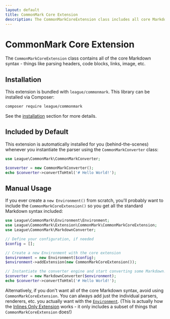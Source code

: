 ```yaml
---
layout: default
title: CommonMark Core Extension
description: The CommonMarkCoreExtension class includes all core Markdown syntax
---
```


# CommonMark Core Extension

The `CommonMarkCoreExtension` class contains all of the core Markdown syntax - things like parsing headers, code blocks, links, image, etc.

## Installation

This extension is bundled with `league/commonmark`. This library can be installed via Composer:

```bash
composer require league/commonmark
```

See the [installation](/2.2/installation/) section for more details.

## Included by Default

This extension is automatically installed for you (behind-the-scenes) whenever you instantiate the parser using the `CommonMarkConverter` class:

```php
use League\CommonMark\CommonMarkConverter;

$converter = new CommonMarkConverter();
echo $converter->convertToHtml('# Hello World!');
```

## Manual Usage

If you ever create a `new Environment()` from scratch, you'll probably want to include the `CommonMarkCoreExtension()` so you get all the standard Markdown syntax included:

```php
use League\CommonMark\Environment\Environment;
use League\CommonMark\Extension\CommonMark\CommonMarkCoreExtension;
use League\CommonMark\MarkdownConverter;

// Define your configuration, if needed
$config = [];

// Create a new Environment with the core extension
$environment = new Environment($config);
$environment->addExtension(new CommonMarkCoreExtension());

// Instantiate the converter engine and start converting some Markdown!
$converter = new MarkdownConverter($environment);
echo $converter->convertToHtml('# Hello World!');
```

Alternatively, if you don't want all of the core Markdown syntax, avoid using `CommonMarkCoreExtension`.  You can always add just the individual parsers, renderers, etc. you actually want with the [`Environment`](/2.2/customization/environment/).  (This is actually how the [Inlines Only Extension](/2.2/extensions/inlines-only/) works - it only includes a subset of things that `CommonMarkCoreExtension` does!)
